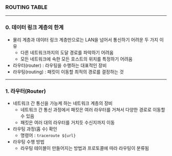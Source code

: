 ### ROUTING TABLE
---
### 0. 데이터 링크 계층의 한계
- 물리 계층과 데이터 링크 계층만으로는 LAN을 넘어서 통신하기 어려운 두 가지 이유
  - 다른 네트워크까지의 도달 경로를 파악하기 어려움
  - 모든 네트워크에 속한 모든 호스트의 위치를 특정하기 어려움
- 라우터(router) : 라우팅을 수행하는 대표적인 장비
- 라우팅(routing) : 패킷이 이동할 최적의 경로를 결정하는 것
---
### 1. 라우터(Router)
- 네트워크 간 통신을 가능케 하는 네트워크 계층의 장비
  - 네트워크 간 통신 과정에서 패킷은 여러 라우터를 거쳐서 다양한 경로로 이동할 수 있음
  - 패킷은 여러 대의 라우터를 거치듯 수신지까지 이동
- 라우팅 과정(홉 수) 확인
  - 명령어 : `traceroute ${url}`
- 라우팅 수행 방법
  - 라우팅 테이블이 만들어지는 방법과 프로토콜에 따라 라우팅이 분류됨
